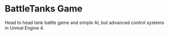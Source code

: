 # BattleTanks Game
Head to head tank battle game and simple AI, but advanced control systems in Unreal Engine 4.
